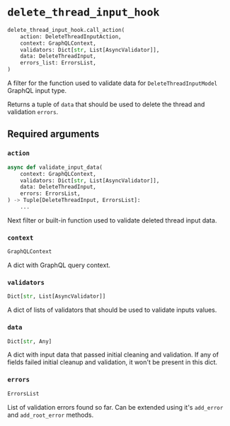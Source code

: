 # `delete_thread_input_hook`

```python
delete_thread_input_hook.call_action(
    action: DeleteThreadInputAction,
    context: GraphQLContext,
    validators: Dict[str, List[AsyncValidator]],
    data: DeleteThreadInput,
    errors_list: ErrorsList,
)
```

A filter for the function used to validate data for `DeleteThreadInputModel` GraphQL input type.

Returns a tuple of `data` that should be used to delete the thread and validation `errors`.


## Required arguments

### `action`

```python
async def validate_input_data(
    context: GraphQLContext,
    validators: Dict[str, List[AsyncValidator]],
    data: DeleteThreadInput,
    errors: ErrorsList,
) -> Tuple[DeleteThreadInput, ErrorsList]:
    ...
```

Next filter or built-in function used to validate deleted thread input data.


### `context`

```python
GraphQLContext
```

A dict with GraphQL query context.


### `validators`

```python
Dict[str, List[AsyncValidator]]
```

A dict of lists of validators that should be used to validate inputs values.


### `data`

```python
Dict[str, Any]
```

A dict with input data that passed initial cleaning and validation. If any of fields failed initial cleanup and validation, it won't be present in this dict.


### `errors`

```python
ErrorsList
```

List of validation errors found so far. Can be extended using it's `add_error` and `add_root_error` methods.